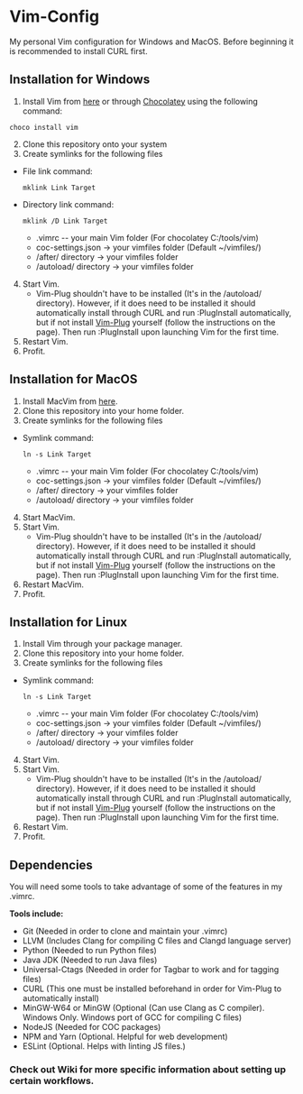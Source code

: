 # Vim-Config

My personal Vim configuration for Windows and MacOS.
Before beginning it is recommended to install CURL first.

## Installation for Windows

1. Install Vim from [here](https://github.com/vim/vim-win32-installer/releases) or through [Chocolatey](https://chocolatey.org/) using the following command:
```
choco install vim
```
2. Clone this repository onto your system
3. Create symlinks for the following files
  * File link command:
    ```
    mklink Link Target
    ```
  * Directory link command:
    ```
    mklink /D Link Target
    ```

    * .vimrc -- your main Vim folder (For chocolatey C:/tools/vim)
    * coc-settings.json -> your vimfiles folder (Default ~/vimfiles/)
    * /after/ directory -> your vimfiles folder
    * /autoload/ directory -> your vimfiles folder
4. Start Vim.
    * Vim-Plug shouldn't have to be installed (It's in the /autoload/ directory). 
    However, if it does need to be installed it should automatically install through 
    CURL and run :PlugInstall automatically, but if not install 
    [Vim-Plug](https://github.com/junegunn/vim-plug) yourself (follow the instructions on the page). 
    Then run :PlugInstall upon launching Vim for the first time.
5. Restart Vim.
6. Profit.

## Installation for MacOS

1. Install MacVim from [here](https://github.com/macvim-dev/macvim/releases/tag/snapshot-161).
2. Clone this repository into your home folder.
3. Create symlinks for the following files
  * Symlink command:
    ```
    ln -s Link Target
    ```

    * .vimrc -- your main Vim folder (For chocolatey C:/tools/vim)
    * coc-settings.json -> your vimfiles folder (Default ~/vimfiles/)
    * /after/ directory -> your vimfiles folder
    * /autoload/ directory -> your vimfiles folder
4. Start MacVim.
5. Start Vim.
    * Vim-Plug shouldn't have to be installed (It's in the /autoload/ directory). 
    However, if it does need to be installed it should automatically install through 
    CURL and run :PlugInstall automatically, but if not install 
    [Vim-Plug](https://github.com/junegunn/vim-plug) yourself (follow the instructions on the page). 
    Then run :PlugInstall upon launching Vim for the first time.
6. Restart MacVim.
7. Profit.

## Installation for Linux

1. Install Vim through your package manager.
2. Clone this repository into your home folder.
3. Create symlinks for the following files
  * Symlink command:
    ```
    ln -s Link Target
    ```

    * .vimrc -- your main Vim folder (For chocolatey C:/tools/vim)
    * coc-settings.json -> your vimfiles folder (Default ~/vimfiles/)
    * /after/ directory -> your vimfiles folder
    * /autoload/ directory -> your vimfiles folder
4. Start Vim.
5. Start Vim.
    * Vim-Plug shouldn't have to be installed (It's in the /autoload/ directory). 
    However, if it does need to be installed it should automatically install through 
    CURL and run :PlugInstall automatically, but if not install 
    [Vim-Plug](https://github.com/junegunn/vim-plug) yourself (follow the instructions on the page). 
    Then run :PlugInstall upon launching Vim for the first time.
6. Restart Vim.
7. Profit.

## Dependencies
You will need some tools to take advantage of some of the features in my .vimrc.

**Tools include:**

* Git (Needed in order to clone and maintain your .vimrc)
* LLVM (Includes Clang for compiling C files and Clangd language server)
* Python (Needed to run Python files)
* Java JDK (Needed to run Java files)
* Universal-Ctags (Needed in order for Tagbar to work and for tagging files)
* CURL (This one must be installed beforehand in order for Vim-Plug to
automatically install)
* MinGW-W64 or MinGW (Optional (Can use Clang as C compiler). 
Windows Only. Windows port of GCC for compiling C files)
* NodeJS (Needed for COC packages)
* NPM and Yarn (Optional. Helpful for web development)
* ESLint (Optional. Helps with linting JS files.)

### Check out Wiki for more specific information about setting up certain workflows.
